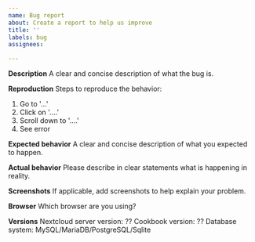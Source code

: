 ```yaml
---
name: Bug report
about: Create a report to help us improve
title: ''
labels: bug
assignees: 

---
```


**Description**
A clear and concise description of what the bug is.

**Reproduction**
Steps to reproduce the behavior:
1. Go to '...'
2. Click on '....'
3. Scroll down to '....'
4. See error

**Expected behavior**
A clear and concise description of what you expected to happen.

**Actual behavior**
Please describe in clear statements what is happening in reality.

**Screenshots**
If applicable, add screenshots to help explain your problem.

**Browser**
Which browser are you using?

**Versions**
Nextcloud server version: ??
Cookbook version: ??
Database system: MySQL/MariaDB/PostgreSQL/Sqlite
